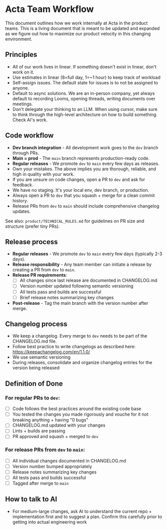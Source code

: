 # Acta Team Workflow

This document outlines how we work internally at Acta in the product teams. This is a living document that is meant to be updated and expanded as we figure out how to maximize our product velocity in this changing environment.

## Principles
- All of our work lives in linear. If something doesn't exist in linear, don't work on it.
- Use estimates in linear (8=full day, 1=~1 hour) to keep track of workload
- Self-assign issues. The default state for issues is to not be assigned to anyone.
- Default to async solutions. We are an in-person company, yet always default to recording Looms, opening threads, writing documents over meetings.
- Don't delegate your thinking to an LLM. When using cursor, make sure to think through the high-level architecture on how to build something. Check AI's work.

## Code workflow
- **Dev branch integration** - All development work goes to the `dev` branch through PRs.
- **Main = prod** - The `main` branch represents production-ready code.
- **Regular releases** - We promote `dev` to `main` every few days as releases.
- Own your mistakes. The above implies you are thorough, reliable, and high in quality with your work.
- If you are unsure on code changes, open a PR to `dev` and ask for feedback.
- We have no staging. It's your local env, dev branch, or production.
- Always open a PR to `dev` that you squash + merge for a clean commit history.
- Release PRs from `dev` to `main` should include comprehensive changelog updates.

See also: `product/TECHNICAL_RULES.md` for guidelines on PR size and structure (prefer tiny PRs).

## Release process
- **Regular releases** - We promote `dev` to `main` every few days (typically 2-3 days).
- **Release responsibility** - Any team member can initiate a release by creating a PR from `dev` to `main`.
- **Release PR requirements**:
  - [ ] All changes since last release are documented in CHANGELOG.md
  - [ ] Version number updated following semantic versioning
  - [ ] All tests pass and builds are successful
  - [ ] Brief release notes summarizing key changes
- **Post-release** - Tag the main branch with the version number after merge.

## Changelog process
- We keep a changelog. Every merge to `dev` needs to be part of the CHANGELOG.md file. 
- Follow best practice to write changelogs as described here: https://keepachangelog.com/en/1.1.0/
- We use semantic versioning
- During releases, consolidate and organize changelog entries for the version being released

## Definition of Done
### For regular PRs to `dev`:
- [ ] Code follows the best practices around the existing code base
- [ ] You tested the changes you made rigorously and vouche for it not breaking anything + having "0 bugs"
- [ ] CHANGELOG.md updated with your changes
- [ ] Lints + builds are passing
- [ ] PR approved and squash + merged to `dev`

### For release PRs from `dev` to `main`:
- [ ] All individual changes documented in CHANGELOG.md
- [ ] Version number bumped appropriately
- [ ] Release notes summarizing key changes
- [ ] All tests pass and builds successful
- [ ] Tagged after merge to `main`

## How to talk to AI
- For medium-large changes, ask AI to understand the current repo + implementation first and to suggest a plan. Confirm this carefully prior to getting into actual engineering work